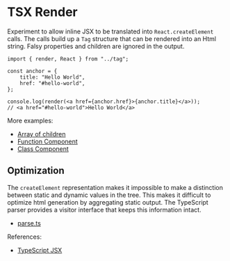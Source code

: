 # TSX Render

Experiment to allow inline JSX to be translated into `React.createElement` calls.
The calls build up a `Tag` structure that can be rendered into an Html string.
Falsy properties and children are ignored in the output.

```tsx
import { render, React } from "../tag";

const anchor = {
    title: "Hello World",
    href: "#hello-world",
};

console.log(render(<a href={anchor.href}>{anchor.title}</a>));
// <a href="#hello-world">Hello World</a>
```

More examples:

- [Array of children](src/examples/array.tsx)
- [Function Component](src/examples/function.tsx)
- [Class Component](src/examples/class.tsx)

## Optimization

The `createElement` representation makes it impossible to make a distinction
between static and dynamic values in the tree. This makes it difficult to optimize
html generation by aggregating static output. The TypeScript parser provides
a visitor interface that keeps this information intact.

- [parse.ts](src/parse.ts)

References:

- [TypeScript JSX](https://www.typescriptlang.org/docs/handbook/jsx.html)

